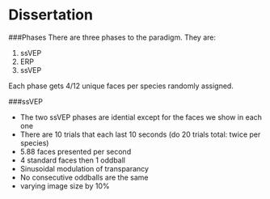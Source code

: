 # Dissertation

###Phases
There are three phases to the paradigm. They are:

1. ssVEP
2. ERP
3. ssVEP

Each phase gets 4/12 unique faces per species randomly assigned. 

###ssVEP
* The two ssVEP phases are idential except for the faces we show in each one
* There are 10 trials that each last 10 seconds (do 20 trials total: twice per species)
* 5.88 faces presented per second
* 4 standard faces then 1 oddball
* Sinusoidal modulation of transparancy
* No consecutive oddballs are the same
* varying image size by 10%


